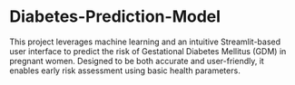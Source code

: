 # Diabetes-Prediction-Model
This project leverages machine learning and an intuitive Streamlit-based user interface to predict the risk of Gestational Diabetes Mellitus (GDM) in pregnant women. Designed to be both accurate and user-friendly, it enables early risk assessment using basic health parameters.
